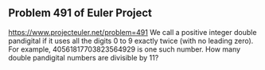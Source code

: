 ## Problem 491 of Euler Project 
https://www.projecteuler.net/problem=491
We call a positive integer double pandigital if it uses all the digits 0 to 9 exactly twice (with no leading zero). For example, 40561817703823564929 is one such number.
How many double pandigital numbers are divisible by 11?